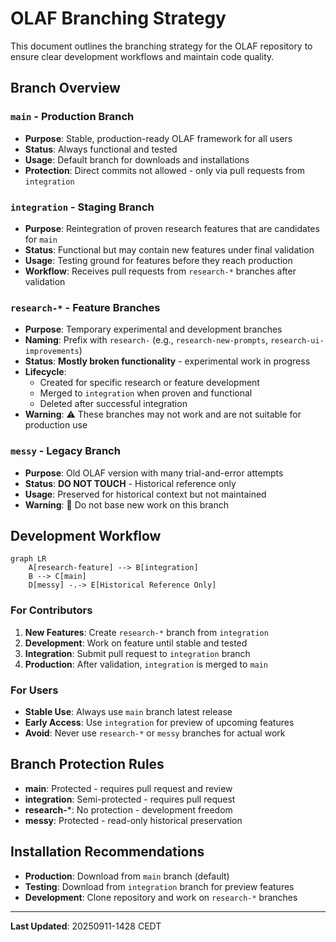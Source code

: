 # OLAF Branching Strategy

This document outlines the branching strategy for the OLAF repository to ensure clear development workflows and maintain code quality.

## Branch Overview

### `main` - Production Branch
- **Purpose**: Stable, production-ready OLAF framework for all users
- **Status**: Always functional and tested
- **Usage**: Default branch for downloads and installations
- **Protection**: Direct commits not allowed - only via pull requests from `integration`

### `integration` - Staging Branch  
- **Purpose**: Reintegration of proven research features that are candidates for `main`
- **Status**: Functional but may contain new features under final validation
- **Usage**: Testing ground for features before they reach production
- **Workflow**: Receives pull requests from `research-*` branches after validation

### `research-*` - Feature Branches
- **Purpose**: Temporary experimental and development branches
- **Naming**: Prefix with `research-` (e.g., `research-new-prompts`, `research-ui-improvements`)
- **Status**: **Mostly broken functionality** - experimental work in progress
- **Lifecycle**: 
  - Created for specific research or feature development
  - Merged to `integration` when proven and functional
  - Deleted after successful integration
- **Warning**: ⚠️ These branches may not work and are not suitable for production use

### `messy` - Legacy Branch
- **Purpose**: Old OLAF version with many trial-and-error attempts
- **Status**: **DO NOT TOUCH** - Historical reference only
- **Usage**: Preserved for historical context but not maintained
- **Warning**: 🚫 Do not base new work on this branch

## Development Workflow

```mermaid
graph LR
    A[research-feature] --> B[integration]
    B --> C[main]
    D[messy] -.-> E[Historical Reference Only]
```

### For Contributors

1. **New Features**: Create `research-*` branch from `integration`
2. **Development**: Work on feature until stable and tested
3. **Integration**: Submit pull request to `integration` branch
4. **Production**: After validation, `integration` is merged to `main`

### For Users

- **Stable Use**: Always use `main` branch latest release
- **Early Access**: Use `integration` for preview of upcoming features
- **Avoid**: Never use `research-*` or `messy` branches for actual work

## Branch Protection Rules

- **main**: Protected - requires pull request and review
- **integration**: Semi-protected - requires pull request
- **research-***: No protection - development freedom
- **messy**: Protected - read-only historical preservation

## Installation Recommendations

- **Production**: Download from `main` branch (default)
- **Testing**: Download from `integration` branch for preview features
- **Development**: Clone repository and work on `research-*` branches

---

**Last Updated**: 20250911-1428 CEDT
